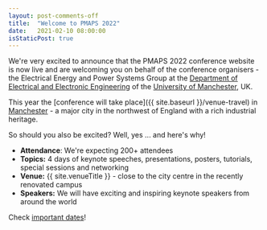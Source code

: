 ```yaml
---
layout: post-comments-off
title:  "Welcome to PMAPS 2022"
date:   2021-02-10 08:00:00
isStaticPost: true
---
```


We're very excited to announce that the PMAPS 2022 conference website is now live and are welcoming you on behalf of the
conference organisers - the Electrical Energy and Power Systems Group at 
the <a target="_blank" href="http://www.eee.manchester.ac.uk/">Department of Electrical
and Electronic Engineering</a> of the <a target="_blank" href="http:/www.manchester.ac.uk/">University of Manchester</a>, UK.

This year the [conference will take place]({{ site.baseurl }}/venue-travel) in <a href="{{ site.baseurl }}/venue-travel#manchester">Manchester</a> - a major city in the northwest of England with a rich industrial heritage.

So should you also be excited? Well, yes ... and here's why!
<ul style="font-weight: normal;">
<li><strong>Attendance</strong>: We're expecting 200+ attendees</li>
<li><strong>Topics:</strong> 4 days of keynote speeches, presentations, posters, tutorials, special sessions and networking</li>
<!--<li><strong>Venue:</strong> {{ site.venueTitle }} - right in the heart of the city centre and University of Manchester's North Campus</li> -->
<li><strong>Venue:</strong> {{ site.venueTitle }} - close to the city centre in the recently renovated campus</li>
<li><strong>Speakers:</strong> We will have exciting and inspiring keynote speakers from around the world</li>
</ul>

Check <a href="{{ site.baseurl }}/#important-dates">important dates</a>!